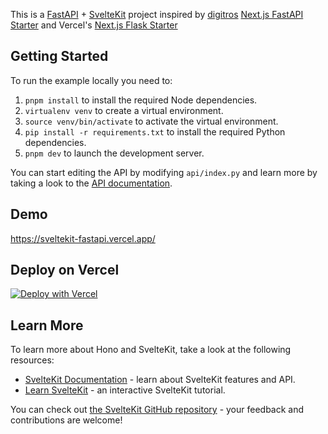 This is a [FastAPI](https://fastapi.tiangolo.com/) + [SvelteKit](https://svelte.dev/docs/kit/introduction/) project inspired by [digitros](https://github.com/digitros) [Next.js FastAPI Starter](https://vercel.com/templates/next.js/nextjs-fastapi-starter) and Vercel's [Next.js Flask Starter](https://vercel.com/templates/next.js/nextjs-flask-starter)

## Getting Started

To run the example locally you need to:

1. `pnpm install` to install the required Node dependencies.
2. `virtualenv venv` to create a virtual environment.
3. `source venv/bin/activate` to activate the virtual environment.
4. `pip install -r requirements.txt` to install the required Python dependencies.
5. `pnpm dev` to launch the development server.

You can start editing the API by modifying `api/index.py` and learn more by taking a look to the [API documentation](https://fastapi.tiangolo.com/).

## Demo

https://sveltekit-fastapi.vercel.app/

## Deploy on Vercel

[![Deploy with Vercel](https://vercel.com/button)](https://vercel.com/new/clone?repository-url=https%3A%2F%2Fgithub.com%2Fmwilliams1188%2Fhono-sveltekit)

## Learn More

To learn more about Hono and SvelteKit, take a look at the following resources:

- [SvelteKit Documentation](https://svelte.dev/docs/kit/introduction) - learn about SvelteKit features and API.
- [Learn SvelteKit](https://svelte.dev/tutorial/kit/introducing-sveltekit) - an interactive SvelteKit tutorial.

You can check out [the SvelteKit GitHub repository](https://github.com/sveltejs/kit/) - your feedback and contributions are welcome!
